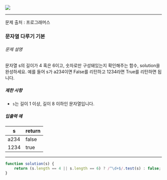 ![](https://images.velog.io/post-images/leejh3224/619516b0-e892-11e8-98f5-997ef3c38110/what-is-an-algorithm-featured.png)

------

문제 출처 : 프로그래머스

### 문자열 다루기 기본

###### 문제 설명

문자열 s의 길이가 4 혹은 6이고, 숫자로만 구성돼있는지 확인해주는 함수, solution을 완성하세요. 예를 들어 s가 a234이면 False를 리턴하고 1234라면 True를 리턴하면 됩니다.

##### 제한 사항

- `s`는 길이 1 이상, 길이 8 이하인 문자열입니다.

##### 입출력 예

| s    | return |
| ---- | ------ |
| a234 | false  |
| 1234 | true   |

--------

~~~javascript
function solution(s) {
    return (s.length == 4 || s.length == 6) ? /^\d+$/.test(s) : false;
}
~~~

